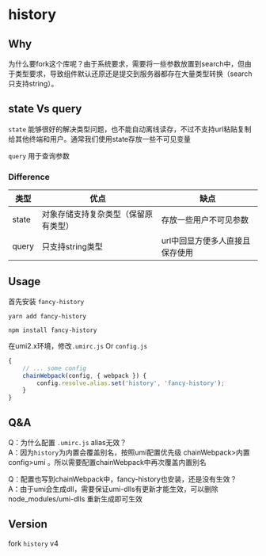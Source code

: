 # history 

## Why
为什么要fork这个库呢？由于系统要求，需要将一些参数放置到search中，但由于类型要求，导致组件默认还原还是提交到服务器都存在大量类型转换（search只支持string）。

## state Vs query
`state` 能够很好的解决类型问题，也不能自动离线读存，不过不支持url粘贴复制给其他终端和用户。通常我们使用state存放一些不可见变量

`query` 用于查询参数

###  Difference
<table>
<thead>
<tr>
<th>类型</th>
<th>优点</th>
<th>缺点</th>
</tr>
</thead>
<tbody>
<tr>
<td>state</td>
<td>对象存储支持复杂类型（保留原有类型）</td>
<td>存放一些用户不可见参数</td>
</tr>
<tr>
<td>query</td>
<td>只支持string类型</td>
<td>url中回显方便多人直接且保存使用</td>
</tr>
</body>
</table>

## Usage
首先安装 `fancy-history`
```
yarn add fancy-history

npm install fancy-history
```

在umi2.x环境，修改`.umirc.js` Or `config.js`
```js
{
    // ... some config
    chainWebpack(config, { webpack }) {
        config.resolve.alias.set('history', 'fancy-history');
    }
}
```
## Q&A
Q：为什么配置 `.umirc.js` alias无效？   
A：因为`history`为内置会覆盖别名，按照umi配置优先级 chainWebpack>内置config>umi 。所以需要配置chainWebpack中再次覆盖内置别名
   
Q：配置也写到chainWebpack中，fancy-history也安装，还是没有生效？   
A：由于umi会生成dll，需要保证umi-dlls有更新才能生效，可以删除node_modules/umi-dlls 重新生成即可生效

## Version
fork `history` v4
